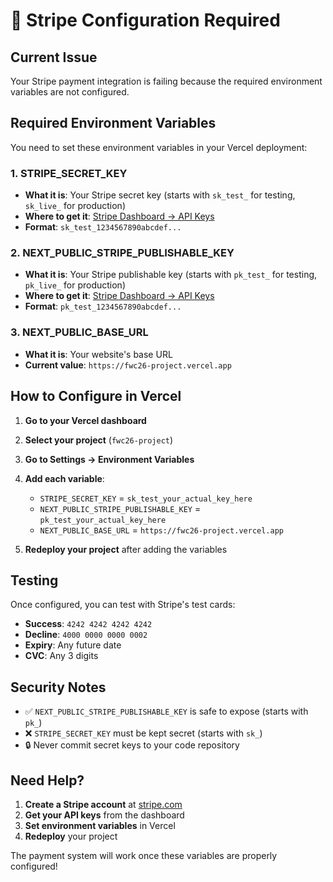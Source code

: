 # 🔧 Stripe Configuration Required

## Current Issue
Your Stripe payment integration is failing because the required environment variables are not configured.

## Required Environment Variables

You need to set these environment variables in your Vercel deployment:

### 1. STRIPE_SECRET_KEY
- **What it is**: Your Stripe secret key (starts with `sk_test_` for testing, `sk_live_` for production)
- **Where to get it**: [Stripe Dashboard → API Keys](https://dashboard.stripe.com/apikeys)
- **Format**: `sk_test_1234567890abcdef...`

### 2. NEXT_PUBLIC_STRIPE_PUBLISHABLE_KEY
- **What it is**: Your Stripe publishable key (starts with `pk_test_` for testing, `pk_live_` for production)
- **Where to get it**: [Stripe Dashboard → API Keys](https://dashboard.stripe.com/apikeys)
- **Format**: `pk_test_1234567890abcdef...`

### 3. NEXT_PUBLIC_BASE_URL
- **What it is**: Your website's base URL
- **Current value**: `https://fwc26-project.vercel.app`

## How to Configure in Vercel

1. **Go to your Vercel dashboard**
2. **Select your project** (`fwc26-project`)
3. **Go to Settings → Environment Variables**
4. **Add each variable**:
   - `STRIPE_SECRET_KEY` = `sk_test_your_actual_key_here`
   - `NEXT_PUBLIC_STRIPE_PUBLISHABLE_KEY` = `pk_test_your_actual_key_here`
   - `NEXT_PUBLIC_BASE_URL` = `https://fwc26-project.vercel.app`

5. **Redeploy your project** after adding the variables

## Testing

Once configured, you can test with Stripe's test cards:
- **Success**: `4242 4242 4242 4242`
- **Decline**: `4000 0000 0000 0002`
- **Expiry**: Any future date
- **CVC**: Any 3 digits

## Security Notes

- ✅ `NEXT_PUBLIC_STRIPE_PUBLISHABLE_KEY` is safe to expose (starts with `pk_`)
- ❌ `STRIPE_SECRET_KEY` must be kept secret (starts with `sk_`)
- 🔒 Never commit secret keys to your code repository

## Need Help?

1. **Create a Stripe account** at [stripe.com](https://stripe.com)
2. **Get your API keys** from the dashboard
3. **Set environment variables** in Vercel
4. **Redeploy** your project

The payment system will work once these variables are properly configured!
